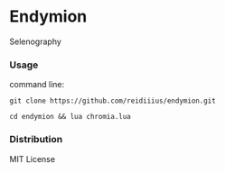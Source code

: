 # Endymion
Selenography

### Usage
command line:

    git clone https://github.com/reidiiius/endymion.git

    cd endymion && lua chromia.lua

### Distribution
MIT License

